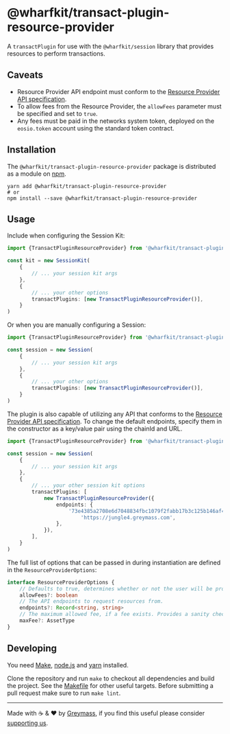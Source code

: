 # @wharfkit/transact-plugin-resource-provider

A `transactPlugin` for use with the `@wharfkit/session` library that provides resources to perform transactions.

## Caveats

-   Resource Provider API endpoint must conform to the [Resource Provider API specification](https://wharfkit.com/docs/utilities/resource-provider-spec).
-   To allow fees from the Resource Provider, the `allowFees` parameter must be specified and set to `true`.
-   Any fees must be paid in the networks system token, deployed on the `eosio.token` account using the standard token contract.

## Installation

The `@wharfkit/transact-plugin-resource-provider` package is distributed as a module on [npm](https://www.npmjs.com/package/@wharfkit/transact-plugin-resource-provider).

```
yarn add @wharfkit/transact-plugin-resource-provider
# or
npm install --save @wharfkit/transact-plugin-resource-provider
```

## Usage

Include when configuring the Session Kit:

```ts
import {TransactPluginResourceProvider} from '@wharfkit/transact-plugin-resource-provider'

const kit = new SessionKit(
    {
        // ... your session kit args
    },
    {
        // ... your other options
        transactPlugins: [new TransactPluginResourceProvider()],
    }
)
```

Or when you are manually configuring a Session:

```ts
import {TransactPluginResourceProvider} from '@wharfkit/transact-plugin-resource-provider'

const session = new Session(
    {
        // ... your session kit args
    },
    {
        // ... your other options
        transactPlugins: [new TransactPluginResourceProvider()],
    }
)
```

The plugin is also capable of utilizing any API that conforms to the [Resource Provider API specification](https://forums.eoscommunity.org/t/initial-specification-for-the-resource-provider-api-endpoint/1546). To change the default endpoints, specify them in the constructor as a key/value pair using the chainId and URL.

```ts
import {TransactPluginResourceProvider} from '@wharfkit/transact-plugin-resource-provider'

const session = new Session(
    {
        // ... your session kit args
    },
    {
        // ... your other session kit options
        transactPlugins: [
            new TransactPluginResourceProvider({
                endpoints: {
                    '73e4385a2708e6d7048834fbc1079f2fabb17b3c125b146af438971e90716c4d':
                        'https://jungle4.greymass.com',
                },
            }),
        ],
    }
)
```

The full list of options that can be passed in during instantiation are defined in the `ResourceProviderOptions`:

```ts
interface ResourceProviderOptions {
    // Defaults to true, determines whether or not the user will be prompted with fees.
    allowFees?: boolean
    // The API endpoints to request resources from.
    endpoints?: Record<string, string>
    // The maximum allowed fee, if a fee exists. Provides a sanity check against the API.
    maxFee?: AssetType
}
```

## Developing

You need [Make](https://www.gnu.org/software/make/), [node.js](https://nodejs.org/en/) and [yarn](https://classic.yarnpkg.com/en/docs/install) installed.

Clone the repository and run `make` to checkout all dependencies and build the project. See the [Makefile](./Makefile) for other useful targets. Before submitting a pull request make sure to run `make lint`.

---

Made with ☕️ & ❤️ by [Greymass](https://greymass.com), if you find this useful please consider [supporting us](https://greymass.com/support-us).
